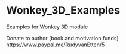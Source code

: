 ﻿# Wonkey_3D_Examples
Examples for Wonkey 3D module

Donate to author (book and motivation funds) https://www.paypal.me/RudyvanEtten/5
